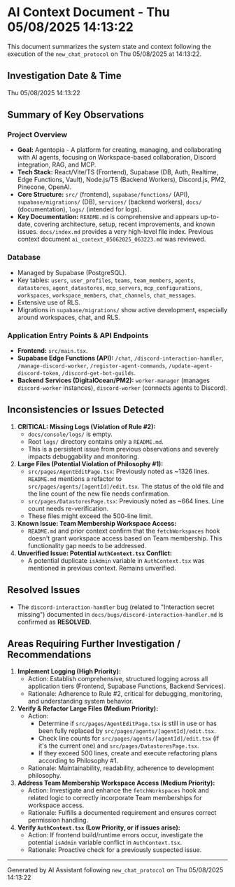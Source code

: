 # AI Context Document - Thu 05/08/2025 14:13:22

This document summarizes the system state and context following the execution of the `new_chat_protocol` on Thu 05/08/2025 at 14:13:22.

## Investigation Date & Time
Thu 05/08/2025 14:13:22

## Summary of Key Observations

### Project Overview
*   **Goal:** Agentopia - A platform for creating, managing, and collaborating with AI agents, focusing on Workspace-based collaboration, Discord integration, RAG, and MCP.
*   **Tech Stack:** React/Vite/TS (Frontend), Supabase (DB, Auth, Realtime, Edge Functions, Vault), Node.js/TS (Backend Workers), Discord.js, PM2, Pinecone, OpenAI.
*   **Core Structure:** `src/` (frontend), `supabase/functions/` (API), `supabase/migrations/` (DB), `services/` (backend workers), `docs/` (documentation), `logs/` (intended for logs).
*   **Key Documentation:** `README.md` is comprehensive and appears up-to-date, covering architecture, setup, recent improvements, and known issues. `docs/index.md` provides a very high-level file index. Previous context document `ai_context_05062025_063223.md` was reviewed.

### Database
*   Managed by Supabase (PostgreSQL).
*   Key tables: `users`, `user_profiles`, `teams`, `team_members`, `agents`, `datastores`, `agent_datastores`, `mcp_servers`, `mcp_configurations`, `workspaces`, `workspace_members`, `chat_channels`, `chat_messages`.
*   Extensive use of RLS.
*   Migrations in `supabase/migrations/` show active development, especially around workspaces, chat, and RLS.

### Application Entry Points & API Endpoints
*   **Frontend:** `src/main.tsx`.
*   **Supabase Edge Functions (API):** `/chat`, `/discord-interaction-handler`, `/manage-discord-worker`, `/register-agent-commands`, `/update-agent-discord-token`, `/discord-get-bot-guilds`.
*   **Backend Services (DigitalOcean/PM2):** `worker-manager` (manages `discord-worker` instances), `discord-worker` (connects agents to Discord).

## Inconsistencies or Issues Detected

1.  **CRITICAL: Missing Logs (Violation of Rule #2):**
    *   `docs/console/logs/` is empty.
    *   Root `logs/` directory contains only a `README.md`.
    *   This is a persistent issue from previous observations and severely impacts debuggability and monitoring.
2.  **Large Files (Potential Violation of Philosophy #1):**
    *   `src/pages/AgentEditPage.tsx`: Previously noted as ~1326 lines. `README.md` mentions a refactor to `src/pages/agents/[agentId]/edit.tsx`. The status of the old file and the line count of the new file needs confirmation.
    *   `src/pages/DatastoresPage.tsx`: Previously noted as ~664 lines. Line count needs re-verification.
    *   These files might exceed the 500-line limit.
3.  **Known Issue: Team Membership Workspace Access:**
    *   `README.md` and prior context confirm that the `fetchWorkspaces` hook doesn't grant workspace access based on Team membership. This functionality gap needs to be addressed.
4.  **Unverified Issue: Potential `AuthContext.tsx` Conflict:**
    *   A potential duplicate `isAdmin` variable in `AuthContext.tsx` was mentioned in previous context. Remains unverified.

## Resolved Issues
*   The `discord-interaction-handler` bug (related to "Interaction secret missing") documented in `docs/bugs/discord-interaction-handler.md` is confirmed as **RESOLVED**.

## Areas Requiring Further Investigation / Recommendations

1.  **Implement Logging (High Priority):**
    *   Action: Establish comprehensive, structured logging across all application tiers (Frontend, Supabase Functions, Backend Services).
    *   Rationale: Adherence to Rule #2, critical for debugging, monitoring, and understanding system behavior.
2.  **Verify & Refactor Large Files (Medium Priority):**
    *   Action:
        *   Determine if `src/pages/AgentEditPage.tsx` is still in use or has been fully replaced by `src/pages/agents/[agentId]/edit.tsx`.
        *   Check line counts for `src/pages/agents/[agentId]/edit.tsx` (if it's the current one) and `src/pages/DatastoresPage.tsx`.
        *   If they exceed 500 lines, create and execute refactoring plans according to Philosophy #1.
    *   Rationale: Maintainability, readability, adherence to development philosophy.
3.  **Address Team Membership Workspace Access (Medium Priority):**
    *   Action: Investigate and enhance the `fetchWorkspaces` hook and related logic to correctly incorporate Team memberships for workspace access.
    *   Rationale: Fulfills a documented requirement and ensures correct permission handling.
4.  **Verify `AuthContext.tsx` (Low Priority, or if issues arise):**
    *   Action: If frontend build/runtime errors occur, investigate the potential `isAdmin` variable conflict in `AuthContext.tsx`.
    *   Rationale: Proactive check for a previously suspected issue.

---
Generated by AI Assistant following `new_chat_protocol` on Thu 05/08/2025 14:13:22 